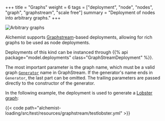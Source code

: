 +++
title = "Graphs"
weight = 6
tags = ["deployment", "node", "nodes", "graph", "graphstream", "scale free"]
summary = "Deployment of nodes into arbitrary graphs."
+++

![Arbitrary graphs](/images/simulator/graphstream.png)

Alchemist supports [Graphstream](https://graphstream-project.org/)-based deployments,
allowing for rich graphs to be used as node deployments.

Deployments of this kind can be instanced through
{{% api package="model.deployments" class="GraphStreamDeployment" %}}.

The most important parameter is the graph name, which must be a valid graph
[`Generator`](https://www.javadoc.io/doc/org.graphstream/gs-algo/latest/org/graphstream/algorithm/generator/Generator.html)
name in GraphStream.
If the generator's name ends in `Generator`, the last part can be omitted.
The trailing parameters are passed directly to the constructor of the generator.

In the following example, the deployment is used to generate a
[Lobster graph](https://doi.org/10.1016/j.ipl.2012.09.008):

{{< code path="alchemist-loading/src/test/resources/graphstream/testlobster.yml" >}}
